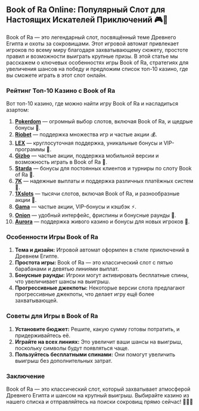 ## Book of Ra Online: Популярный Слот для Настоящих Искателей Приключений 🎮🌌

Book of Ra — это легендарный слот, посвящённый теме Древнего Египта и охоты за сокровищами. Этот игровой автомат привлекает игроков по всему миру благодаря захватывающему сюжету, простоте правил и возможности выиграть крупные призы. В этой статье мы расскажем о ключевых особенностях игры Book of Ra, стратегиях для увеличения шансов на победу и предложим список топ-10 казино, где вы сможете играть в этот слот онлайн.

### Рейтинг Топ-10 Казино с Book of Ra

Вот топ-10 казино, где можно найти игру Book of Ra и насладиться азартом:

1. **[Pokerdom](https://brandplay.link/4k77v2yx)** — огромный выбор слотов, включая Book of Ra, и щедрые бонусы 🎲.
2. **[Riobet](https://brandplay.link/7xBLTPyj)** — поддержка множества игр и частые акции 💰.
3. **[LEX](https://brandplay.link/zW4hdDFV)** — круглосуточная поддержка, уникальные бонусы и VIP-программы 🎉.
4. **[Gizbo](https://brandplay.link/bprXw4YV)** — частые акции, поддержка мобильной версии и возможность играть в Book of Ra 🎁.
5. **[Starda](https://brandplay.link/fB7xwRFL)** — бонусы для постоянных клиентов и турниры по слоту Book of Ra 🎈.
6. **[7K](https://brandplay.link/BvQyFShp)** — надежные выплаты и поддержка различных платёжных систем 🎯.
7. **[1Xslots](https://brandplay.link/hSB1khtr)** — тысячи слотов, включая Book of Ra, и разнообразные акции 🌟.
8. **[Gama](https://brandplay.link/j6NMKsDz)** — частые акции, VIP-бонусы и кэшбэк ⚡.
9. **[Onion](https://brandplay.link/zBGRVpQ9)** — удобный интерфейс, фриспины и бонусные раунды 🎰.
10. **[Aurora](https://10trafic-stat2.com/click/668546556bcc6313411604bd/6766/13032/subaccount)** — поддержка живого казино и бонусы для новых игроков 💎.

### Особенности Игры Book of Ra

1. **Тема и дизайн:** Игровой автомат оформлен в стиле приключений в Древнем Египте.
2. **Простота игры:** Book of Ra — это классический слот с пятью барабанами и девятью линиями выплат.
3. **Бонусные раунды:** Игроки могут активировать бесплатные спины, что увеличивает шансы на выигрыш.
4. **Прогрессивные джекпоты:** Некоторые версии слота предлагают прогрессивные джекпоты, что делает игру ещё более захватывающей.

### Советы для Игры в Book of Ra

1. **Установите бюджет:** Решите, какую сумму готовы потратить, и придерживайтесь её.
2. **Играйте на всех линиях:** Это увеличит ваши шансы на выигрыш, поскольку символы будут появляться чаще.
3. **Пользуйтесь бесплатными спинами:** Они помогут увеличить выигрыш без дополнительных затрат.

### Заключение

Book of Ra — это классический слот, который захватывает атмосферой Древнего Египта и шансом на крупный выигрыш. Выбирайте казино из нашего списка и отправляйтесь на поиски сокровищ прямо сейчас! 🎉🌌💸
